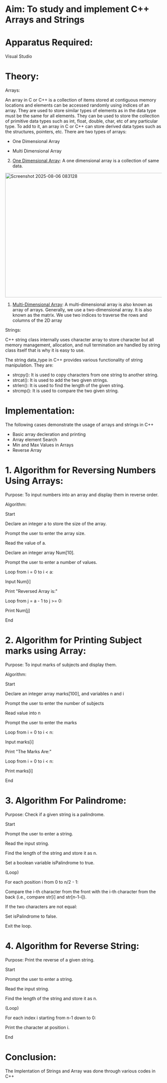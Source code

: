 # Aim: To study and implement C++ Arrays and Strings

# Apparatus Required:
Visual Studio

# Theory:

Arrays:

An array in C or C++ is a collection of items stored at contiguous memory locations and elements can be accessed randomly using indices of an array. They are used to store similar types of elements as in the data type must be the same for all elements. They can be used to store the collection of primitive data types such as int, float, double, char, etc of any particular type. To add to it, an array in C or C++ can store derived data types such as the structures, pointers, etc. There are two types of arrays:

+ One Dimensional Array
  
+ Multi Dimensional Array

2. <ins>One Dimensional Array</ins>: A one dimensional array is a collection of same data.

<img width="800" height="400" alt="Screenshot 2025-08-06 083128" src="https://github.com/user-attachments/assets/66e5d96f-f8d1-41a0-be93-f260f123d047" />

1. <ins>Multi-Dimensional Array</ins>: A multi-dimensional array is also known as array of arrays. Generally, we use a two-dimensional array. It is also known as the matrix. We use two indices to traverse the rows and columns of the 2D array

Strings:

C++ string class internally uses character array to store character but all memory management, allocation, and null termination are handled by string class itself that is why it is easy to use.

The string data_type in C++ provides various functionality of string manipulation. They are:

+ strcpy(): It is used to copy characters from one string to another string.
+ strcat(): It is used to add the two given strings.
+ strlen(): It is used to find the length of the given string.
+ strcmp(): It is used to compare the two given string.

# Implementation:
The following cases demonstrate the usage of arrays and strings in C++
+ Basic array decleration and printing
+ Array element Search
+ Min and Max Values in Arrays
+ Reverse Array

# 1. Algorithm for Reversing Numbers Using Arrays:
Purpose: To input numbers into an array and display them in reverse order.

Algorithm:

Start

Declare an integer a to store the size of the array.

Prompt the user to enter the array size.

Read the value of a.

Declare an integer array Num[10].

Prompt the user to enter a number of values.

Loop from i = 0 to i < a:

Input Num[i]

Print "Reversed Array is:"

Loop from j = a - 1 to j >= 0:

Print Num[j]

End

# 2. Algorithm for Printing Subject marks using Array:
Purpose: To input marks of subjects and display them.

Algorithm:

Start

Declare an integer array marks[100], and variables n and i

Prompt the user to enter the number of subjects

Read value into n

Prompt the user to enter the marks

Loop from i = 0 to i < n:

Input marks[i]

Print "The Marks Are:"

Loop from i = 0 to i < n:

Print marks[i]

End

# 3. Algorithm For Palindrome:
Purpose: Check if a given string is a palindrome.

Start

Prompt the user to enter a string.

Read the input string.

Find the length of the string and store it as n.

Set a boolean variable isPalindrome to true.

(Loop)

For each position i from 0 to n/2 - 1:

Compare the i-th character from the front with the i-th character from the back (i.e., compare str[i] and str[n-1-i]).

If the two characters are not equal:

Set isPalindrome to false.

Exit the loop.

# 4. Algorithm for Reverse String:
Purpose: Print the reverse of a given string.

Start

Prompt the user to enter a string.

Read the input string.

Find the length of the string and store it as n.

(Loop)

For each index i starting from n-1 down to 0:

Print the character at position i.

End

# Conclusion:
The Implentation of Strings and Array was done through various codes in C++
